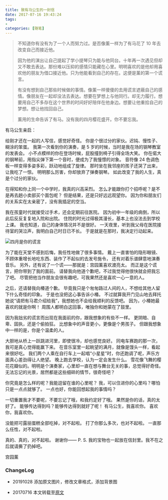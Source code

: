 ```yaml
---
title: 致有马公生的一封信
date: 2017-07-16 19:43:24
tags:
- 
categories: [随笔]
---
```


> 不知道你有没有为了一个人而努力过。是否像薰一样为了有马花了 10 年去改变自己而接近他。
>
> <!--more-->
>
> 因为他的演出让自己提起了学小提琴只为能与他同台。十年再一次遇见但却又不敢去表达。那份难以压抑的感情只能藏在心里。明明喜欢的是他却用喜欢他的朋友为借口接近他。只为他能看到自己的存在。这便是薰的第一个谎言。
>
> 有没有想到自己那些时候做的事情。像薰一样傻傻的去用谎言遮蔽自己的感情。像朋友在一起却没法去表达。想要在梦想上与他同行。却无力履行。想要用自己不多存在这个世界的时间好好陪伴在他身边。想要让他重拾自己的梦想。想让他找回自己。
>
> 薰用的生命告诉了有马。没有我的四月樱花盛开。你不要忘我。

有马公生亲启：

给刚才还在一起的人写信，感觉好奇怪。
你是个很过分的家伙。迟钝、慢性子、糊涂的笨蛋。
我第一次看到你的演奏，是 5 岁的时候，当时是我在场的钢琴教室的发表会。
小不点模样的你在登场时候，屁股撞到椅子引得全场大笑。
你在偌大的钢琴前，用指尖弹下第一个音时，便成为了我憧憬的对象。
音符像 24 色调色板一样变得多姿多彩，跃动地组成了旋律。
那时坐在我邻座的孩子还哭了出来，让我吃了一惊。
明明那么厉害，你却放弃了弹奏钢琴。
如此改变了我的人生，真是个过分的家伙。

在得知和你上同一个中学时，我真的兴高采烈。
怎么才能跟你打个招呼呢？是不是再去趟小卖部买个面包呢？
但是结果，还是只好远远观望你。
因为你和朋友们的关系实在太亲密了，没有我插足的空当。

我在孩童时代就接受过手术，还会定期前往医院。
因为初中一年级的病倒，所以此后反反复复地入院和出院。
住院的时光过得极其漫长，基本上也没法去到学校上课。
我也知道，自己的身体情况并不是很好。
一天夜里，听到我父母在医院接待室的哭泣声，我明白自己时日已不长。
于是就是在那时，我决定行动起来。

![四月是你的谎言](https://blgo-1258469251.cos.ap-shanghai.myqcloud.com/sysndhy.jpg)

为了能在天堂不感到后悔，我任性地做了很多事情。
戴上一直害怕的隐形眼镜、不顾体重增长地吃东西、装作了不起似的去发号施令，
还有对着乐谱肆意地演奏音乐。
另外，还有说了一个谎——那就是：宫园薰喜欢渡亮太。
而正是这个谎言，把你带到了我的面前。
请替我向他道个歉吧，不过我觉得他很快就会把我忘了吧。
尽管把他当作朋友会很有趣吧，可我果然还是喜欢一心一意的人。

之后，还请替我向椿道个歉。
毕竟我只是个匆匆路过人间的人，不想给其他人留下什么奇怪的印象。
于是也没把这心事告诉小椿。
不过就算我开门见山地去拜托她说“请把有马君介绍给我”，我想她也不会给我顺利的反馈吧。
因为，小椿她最喜欢的就是你啊！
周围人都明白这回事，唯独你和她蒙在了鼓里。

因为我拙劣的谎言而出现在我面前的你，跟我想象的有些不一样。
更阴暗、自卑、固执，还是个偷拍狂。
比想象中的声音更小，更像是个男孩子。
但跟我想象中一样的是，你是个温柔的人。

大胆地从桥上一跃跳进河里，即使很冷，却也感觉良好。
同电车赛跑的那一次，我可是真心觉得能赢下来。
在音乐室里一起眺望的满月，就像是馒头一样，看起来很好吃。
我们两个人乘在自行车上一起唱“小星星”时，你还跑调了呢，声乐方面真心差劲得让人绝望。
晚上跑去学校，认为一定会发生什么。
雪花像飞舞的樱花花瓣似的。明明是个演奏家，心里却一直在想与舞台无关的事，总觉得好奇怪。
无法忘记的光景，居然都是这些细碎的情节，很奇怪吧？

你究竟是怎么样的呢？我能逗留在谁的心里呢？
我，可以住进你的心里吗？哪怕只是一点点就够了。
一点也好，你能回想起我的事情吗？

一切重置我才不要呢，不要忘记了哦，和我约定好了哦。
果然是你的话，真的太好了。
能够传达得到吗？能够传达得到就好了呢！
有马公生，我喜欢你。
喜欢你，我喜欢你。

没能把可露丽蛋糕全部吃掉，对不起啦。
打了你那么多次，也对不起啦。
一直那么任性，对不起啦。

真的、真的，对不起啦。
谢谢你——
 P. S. 我的宝物也一起放在信封里。我不在之后就请撕了扔掉吧。

宫园薰

### ChangeLog

- 20191028 添加原文图片，修改文章格式，添加背景图

- 20170716 本文转载至[原文](http://t.cn/RA75hW9)
